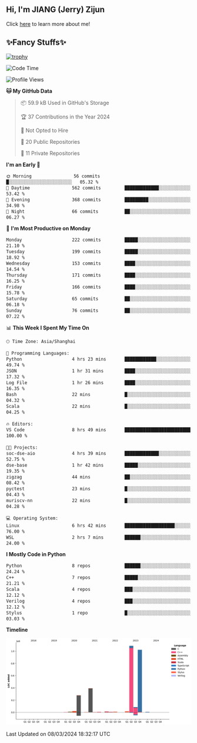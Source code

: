 ## Hi, I'm JIANG (Jerry) Zijun

Click [here](https://jzjerry.github.io/about/) to learn more about me!

## ✨Fancy Stuffs✨
[![trophy](https://github-profile-trophy.vercel.app/?username=jzjerry&theme=onedark)](https://github.com/ryo-ma/github-profile-trophy)
<!--START_SECTION:waka-->
![Code Time](http://img.shields.io/badge/Code%20Time-284%20hrs%2011%20mins-blue)

![Profile Views](http://img.shields.io/badge/Profile%20Views-5-blue)

**🐱 My GitHub Data** 

> 📦 59.9 kB Used in GitHub's Storage 
 > 
> 🏆 37 Contributions in the Year 2024
 > 
> 🚫 Not Opted to Hire
 > 
> 📜 20 Public Repositories 
 > 
> 🔑 11 Private Repositories 
 > 
**I'm an Early 🐤** 

```text
🌞 Morning                56 commits          █░░░░░░░░░░░░░░░░░░░░░░░░   05.32 % 
🌆 Daytime                562 commits         █████████████░░░░░░░░░░░░   53.42 % 
🌃 Evening                368 commits         █████████░░░░░░░░░░░░░░░░   34.98 % 
🌙 Night                  66 commits          ██░░░░░░░░░░░░░░░░░░░░░░░   06.27 % 
```
📅 **I'm Most Productive on Monday** 

```text
Monday                   222 commits         █████░░░░░░░░░░░░░░░░░░░░   21.10 % 
Tuesday                  199 commits         █████░░░░░░░░░░░░░░░░░░░░   18.92 % 
Wednesday                153 commits         ████░░░░░░░░░░░░░░░░░░░░░   14.54 % 
Thursday                 171 commits         ████░░░░░░░░░░░░░░░░░░░░░   16.25 % 
Friday                   166 commits         ████░░░░░░░░░░░░░░░░░░░░░   15.78 % 
Saturday                 65 commits          ██░░░░░░░░░░░░░░░░░░░░░░░   06.18 % 
Sunday                   76 commits          ██░░░░░░░░░░░░░░░░░░░░░░░   07.22 % 
```


📊 **This Week I Spent My Time On** 

```text
🕑︎ Time Zone: Asia/Shanghai

💬 Programming Languages: 
Python                   4 hrs 23 mins       ████████████░░░░░░░░░░░░░   49.74 % 
JSON                     1 hr 31 mins        ████░░░░░░░░░░░░░░░░░░░░░   17.32 % 
Log File                 1 hr 26 mins        ████░░░░░░░░░░░░░░░░░░░░░   16.35 % 
Bash                     22 mins             █░░░░░░░░░░░░░░░░░░░░░░░░   04.32 % 
Scala                    22 mins             █░░░░░░░░░░░░░░░░░░░░░░░░   04.25 % 

🔥 Editors: 
VS Code                  8 hrs 49 mins       █████████████████████████   100.00 % 

🐱‍💻 Projects: 
soc-dse-aio              4 hrs 39 mins       █████████████░░░░░░░░░░░░   52.75 % 
dse-base                 1 hr 42 mins        █████░░░░░░░░░░░░░░░░░░░░   19.35 % 
zigzag                   44 mins             ██░░░░░░░░░░░░░░░░░░░░░░░   08.42 % 
pyctest                  23 mins             █░░░░░░░░░░░░░░░░░░░░░░░░   04.43 % 
muriscv-nn               22 mins             █░░░░░░░░░░░░░░░░░░░░░░░░   04.28 % 

💻 Operating System: 
Linux                    6 hrs 42 mins       ███████████████████░░░░░░   76.00 % 
WSL                      2 hrs 7 mins        ██████░░░░░░░░░░░░░░░░░░░   24.00 % 
```

**I Mostly Code in Python** 

```text
Python                   8 repos             ██████░░░░░░░░░░░░░░░░░░░   24.24 % 
C++                      7 repos             █████░░░░░░░░░░░░░░░░░░░░   21.21 % 
Scala                    4 repos             ███░░░░░░░░░░░░░░░░░░░░░░   12.12 % 
Verilog                  4 repos             ███░░░░░░░░░░░░░░░░░░░░░░   12.12 % 
Stylus                   1 repo              █░░░░░░░░░░░░░░░░░░░░░░░░   03.03 % 
```



**Timeline**

![Lines of Code chart](https://raw.githubusercontent.com/Jzjerry/Jzjerry/main/assets/bar_graph.png)


 Last Updated on 08/03/2024 18:32:17 UTC
<!--END_SECTION:waka-->
